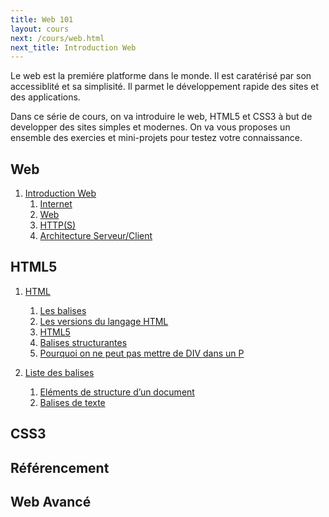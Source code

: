 ```yaml
---
title: Web 101
layout: cours
next: /cours/web.html
next_title: Introduction Web
---
```


Le web est la premiére platforme dans le monde. Il est caratérisé par son
accessiblité et sa simplisité. Il parmet le développement rapide des sites et
des applications.

Dans ce série de cours, on va introduire le web, HTML5 et CSS3 à but de
developper des sites simples et modernes. On va vous proposes un ensemble des
exercies et mini-projets pour testez votre connaissance.

Web
---

1. [Introduction Web](cours/web.md)
   1. [Internet](cours/web.md)
   2. [Web](cours/web.md)
   3. [HTTP(S)](cours/web.md)
   4. [Architecture Serveur/Client](cours/web.md)

HTML5
-----

1. [HTML](cours/html5.md)
   1. [Les balises](cours/html5.md#les-balises)
   2. [Les versions du langage HTML](cours/html5.md#les-versions-du-langage-html)
   3. [HTML5](cours/html5.md#html5)
   4. [Balises structurantes](cours/html5.md#balises-structurantes)
   5. [Pourquoi on ne peut pas mettre de DIV dans un P](cours/html5.md#pourquoi-on-ne-peut-pas-mettre-de-div-dans-un-p)

2. [Liste des balises](cours/liste-balises.md)
   1. [Eléments de structure d’un document](cours/liste-balises.md#eléments-de-structure-dun-document)
   2. [Balises de texte](cours/liste-balises.md#balises-de-texte)

CSS3
----

Référencement
-------------

Web Avancé
----------

